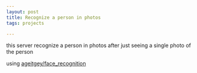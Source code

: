 ```yaml
---
layout: post
title: Recognize a person in photos 
tags: projects 

---
```


this server recognize a person in photos after just seeing a single photo of the person

using [ageitgey/face_recognition](https://github.com/ageitgey/face_recognition)

<script src="https://gist.github.com/selimslab/249382c2e809759860b973ba98394fbc.js"></script>